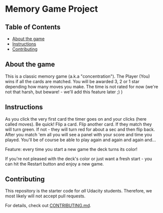 # Memory Game Project

## Table of Contents

* [About the game](#aboutthegame)
* [Instructions](#instructions)
* [Contributing](#contributing)


## About the game
This is a classic memory game \(a.k.a "concentration"\). The Player \(You\) wins if all the cards are matched. You will be awarded 3, 2 or 1 star depending how many moves you make. The time is not rated for now \(we\'re not that harsh, but beware! - we\'ll add this feature later ;\) \)

## Instructions

As you click the very first card the timer goes on and your clicks \(here called moves\). Be quick! Flip a card. Flip another card. If they match they will turn green. If not - they will turn red for about a sec and then flip back. After you match \'em all you will see a panel with your score and time you played. You\'ll be of course be able to play again and again and again and...  

Feature: every time you start a new game the deck turns its color!

If you\'re not pleased with the deck\'s color or just want a fresh start - you can hit the Restart button and enjoy a new game. 

## Contributing

This repository is the starter code for _all_ Udacity students. Therefore, we most likely will not accept pull requests.

For details, check out [CONTRIBUTING.md](CONTRIBUTING.md).
